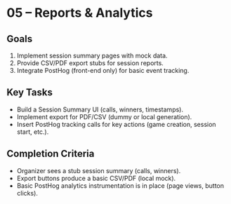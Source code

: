 # 05 – Reports & Analytics

## Goals
1. Implement session summary pages with mock data.
2. Provide CSV/PDF export stubs for session reports.
3. Integrate PostHog (front-end only) for basic event tracking.

## Key Tasks
- Build a Session Summary UI (calls, winners, timestamps).
- Implement export for PDF/CSV (dummy or local generation).
- Insert PostHog tracking calls for key actions (game creation, session start, etc.).

## Completion Criteria
- Organizer sees a stub session summary (calls, winners).
- Export buttons produce a basic CSV/PDF (local mock).
- Basic PostHog analytics instrumentation is in place (page views, button clicks).
